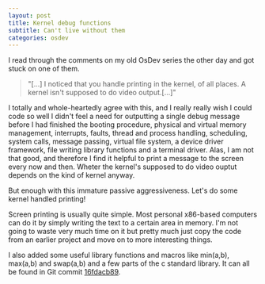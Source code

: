 ```yaml
---
layout: post
title: Kernel debug functions
subtitle: Can't live without them
categories: osdev
---
```


I read through the comments on my old OsDev series the other day and got stuck
on one of them.

> "[...] I noticed that you handle printing in the kernel, of all places. A kernel isn't supposed to do video output.[...]"

I totally and whole-heartedly agree with this, and I really really wish I could
code so well I didn't feel a need for outputting a single debug message before
I had finished the booting procedure, physical and virtual memory management,
interrupts, faults, thread and process handling, scheduling, system calls,
message passing, virtual file system, a device driver framework, file writing
library functions and a terminal driver. Alas, I am not that good, and
therefore I find it helpful to print a message to the screen every now and
then. Wheter the kernel's supposed to do video ouptut depends on the kind of
kernel anyway.

But enough with this immature passive aggressiveness. Let's do some kernel
handled printing!

Screen printing is usually quite simple. Most personal x86-based computers can
do it by simply writing the text to a certain area in memory. I'm not going to
waste very much time on it but pretty much just copy the code from an earlier
project and move on to more interesting things.

I also added some useful library functions and macros like min(a,b), max(a,b)
and swap(a,b) and a few parts of the c standard library.  It can all be found
in Git commit
[16fdacb89](https://github.com/thomasloven/os5/tree/164fdacb896b3427633433f97bbd12d779a3d1f3).

